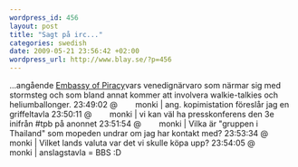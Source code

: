 ```yaml
--- 
wordpress_id: 456 
layout: post
title: "Sagt på irc..." 
categories: swedish 
date: 2009-05-21 23:56:42 +02:00 
wordpress_url: http://www.blay.se/?p=456 
---
```


...angående [Embassy of Piracy](http://embassyofpiracy.org/)vars venedignärvaro som närmar sig med stormsteg och som bland annat kommer att involvera walkie-talkies och heliumballonger. 23:49:02 @        monki | ang. kopimistation föreslår jag en griffeltavla 23:50:11 @        monki | vi kan väl ha presskonferens den 3e inifrån #tpb på anonnet 23:51:54 @        monki | Vilka är "gruppen i Thailand" som mopeden undrar om jag har kontakt med? 23:53:34 @        monki | Vilket lands valuta var det vi skulle köpa upp? 23:54:05 @        monki | anslagstavla = BBS :D 